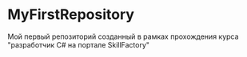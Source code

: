 # MyFirstRepository
Мой первый репозиторий созданный в рамках прохождения курса "разработчик C# на портале SkillFactory"

